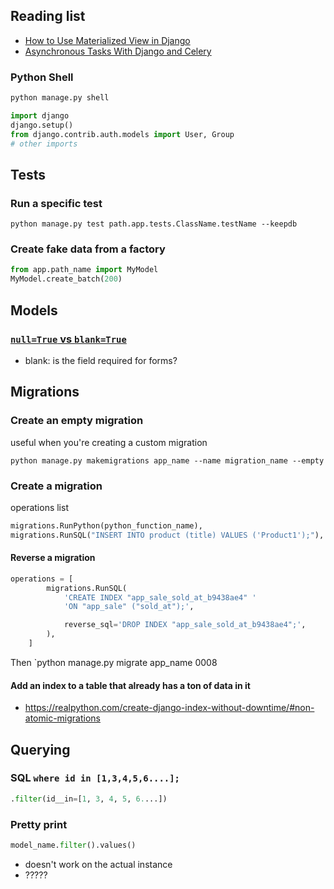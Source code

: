 ## Reading list
* [How to Use Materialized View in Django](https://medium.com/analytics-vidhya/how-to-use-materialized-view-in-django-3b91f71f718a)
* [Asynchronous Tasks With Django and Celery](https://realpython.com/asynchronous-tasks-with-django-and-celery)


### Python Shell

```sh
python manage.py shell
```

```python
import django
django.setup()
from django.contrib.auth.models import User, Group
# other imports
```


## Tests

### Run a specific test
```shell
python manage.py test path.app.tests.ClassName.testName --keepdb
```

### Create fake data from a factory
```py
from app.path_name import MyModel
MyModel.create_batch(200)
```

## Models

### [`null=True` vs `blank=True`](https://stackoverflow.com/questions/8609192/what-is-the-difference-between-null-true-and-blank-true-in-django)

* blank: is the field required for forms?

## Migrations

### Create an empty migration

useful when you're creating a custom migration
```shell
python manage.py makemigrations app_name --name migration_name --empty
```


### Create a migration
operations list

```python
migrations.RunPython(python_function_name),
migrations.RunSQL("INSERT INTO product (title) VALUES ('Product1');"),
```

#### Reverse a migration
```python
operations = [
        migrations.RunSQL(
            'CREATE INDEX "app_sale_sold_at_b9438ae4" '
            'ON "app_sale" ("sold_at");',

            reverse_sql='DROP INDEX "app_sale_sold_at_b9438ae4";',
        ),
    ]
```

Then `python manage.py migrate app_name 0008

#### Add an index to a table that already has a ton of data in it
* https://realpython.com/create-django-index-without-downtime/#non-atomic-migrations


## Querying

### SQL `where id in [1,3,4,5,6....];`

```python
.filter(id__in=[1, 3, 4, 5, 6....])
```

### Pretty print

```python
model_name.filter().values()
```
* doesn't work on the actual instance
* ?????